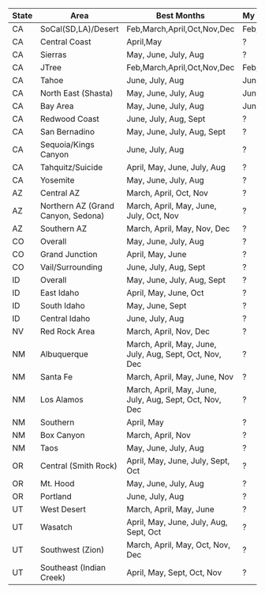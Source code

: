 


| State | Area | Best Months | My Month |
| - | - | - | - |
| CA | SoCal(SD,LA)/Desert | Feb,March,April,Oct,Nov,Dec | Feb,March |
| CA | Central Coast | April,May | ? |
| CA | Sierras | May, June, July, Aug | ? |
| CA | JTree | Feb,March,April,Oct,Nov,Dec | Feb,March |
| CA | Tahoe | June, July, Aug | June, ? |
| CA | North East (Shasta) | May, June, July, Aug | June, ? |
| CA | Bay Area | May, June, July, Aug | June, ? |
| CA | Redwood Coast | June, July, Aug, Sept | ? |
| CA | San Bernadino | May, June, July, Aug, Sept | ? |
| CA | Sequoia/Kings Canyon | June, July, Aug | ? |
| CA | Tahquitz/Suicide | April, May, June, July, Aug | ? |
| CA | Yosemite | May, June, July, Aug | ? |
| AZ | Central AZ | March, April, Oct, Nov | ? |
| AZ | Northern AZ (Grand Canyon, Sedona) | March, April, May, June, July, Oct, Nov | ? |
| AZ | Southern AZ | March, April, May, Nov, Dec | ? |
| CO | Overall | May, June, July, Aug | ? |
| CO | Grand Junction | April, May, June | ? |
| CO | Vail/Surrounding | June, July, Aug, Sept | ? |
| ID | Overall | May, June, July, Aug, Sept | ? |
| ID | East Idaho | April, May, June, Oct | ? |
| ID | South Idaho | May, June, Sept | ? |
| ID | Central Idaho | June, July, Aug | ? |
| NV | Red Rock Area | March, April, Nov, Dec | ? |
| NM | Albuquerque | March, April, May, June, July, Aug, Sept, Oct, Nov, Dec | ? |
| NM | Santa Fe | March, April, May, June, Nov | ? |
| NM | Los Alamos | March, April, May, June, July, Aug, Sept, Oct, Nov, Dec | ? |
| NM | Southern | April, May | ? |
| NM | Box Canyon | March, April, Nov| ? |
| NM | Taos | May, June, July, Aug | ? |
| OR | Central (Smith Rock) | April, May, June, July, Sept, Oct | ? |
| OR | Mt. Hood | May, June, July, Aug | ? |
| OR | Portland | June, July, Aug | ? |
| UT | West Desert | March, April, May, June | ? |
| UT | Wasatch | April, May, June, July, Aug, Sept, Oct | ? |
| UT | Southwest (Zion) | March, April, May, Oct, Nov, Dec | ? |
| UT | Southeast (Indian Creek) | April, May, Sept, Oct, Nov | ? |
